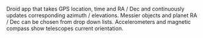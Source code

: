 Droid app that takes GPS location, time and RA / Dec and continuously updates corresponding azimuth / elevations.  Messier objects and planet RA / Dec can be chosen from drop down lists.  Accelerometers and magnetic compass show telescopes current orientation.
